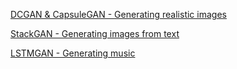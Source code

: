 
[DCGAN & CapsuleGAN - Generating realistic images](https://colab.research.google.com/drive/1HQ9f0REbOdKA1DXLzA671hnBSLUj7xGQ)

[StackGAN - Generating images from text](https://colab.research.google.com/drive/1vN89zBmv_Q3PaQwMNLVvNEYGHKvEk0RP)

[LSTMGAN - Generating music](https://colab.research.google.com/drive/1sZ3TvwEuf0utYVOmxpybYFhkMOln92Ia)


